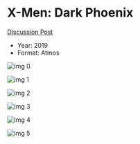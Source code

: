 # X-Men: Dark Phoenix

[Discussion Post](https://www.avsforum.com/threads/bass-eq-for-filtered-movies.2995212/post-58494246)

* Year: 2019
* Format: Atmos

![img 0](https://i.imgur.com/96zlHYF.jpg)

![img 1](https://i.imgur.com/3IEokOk.png)

![img 2](https://i.imgur.com/HigV3Bn.jpg)

![img 3](https://i.imgur.com/sjqF0jx.png)

![img 4](https://i.imgur.com/lehMQhb.jpg)

![img 5](https://i.imgur.com/N74RjbV.png)

